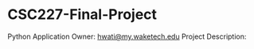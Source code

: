 # CSC227-Final-Project
Python Application
Owner: hwati@my.waketech.edu
Project Description: <Course Managment System>

